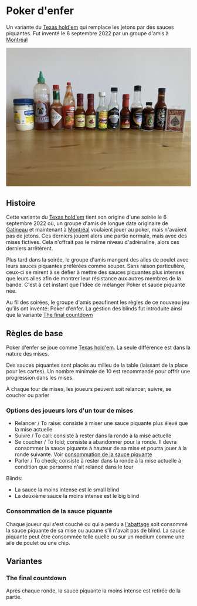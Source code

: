 # Poker d'enfer

Un variante du [Texas hold'em](https://fr.wikipedia.org/wiki/Texas_hold%27em) qui remplace les jetons par des sauces piquantes. Fut inventé le 6 septembre 2022 par un groupe d'amis à [Montréal](https://fr.wikipedia.org/wiki/Montreal)

![hot sauces row](assets/hot-sauces-row.jpg)

## Histoire

Cette variante du [Texas hold'em](https://fr.wikipedia.org/wiki/Texas_hold%27em) tient son origine d'une soirée le 6 septembre 2022 où, un groupe d'amis de longue date originaire de [Gatineau](https://fr.wikipedia.org/wiki/Gatineau) et maintenant à [Montréal](https://fr.wikipedia.org/wiki/Montreal) voulaient jouer au poker, mais n'avaient pas de jetons. Ces derniers jouent alors une partie normale, mais avec des mises fictives. Cela n'offrait pas le même niveau d'adrénaline, alors ces derniers arrêtèrent.

Plus tard dans la soirée, le groupe d'amis mangent des ailes de poulet avec leurs sauces piquantes préférées comme souper. Sans raison particulière, ceux-ci se mirent à se défier à mettre des sauces piquantes plus intenses que leurs ailes afin de montrer leur résistance aux autres membres de la bande. C'est à cet instant que l'idée de mélanger Poker et sauce piquante née.

Au fil des soirées, le groupe d'amis peaufinent les règles de ce nouveau jeu qu'ils ont inventé: Poker d'enfer. La gestion des blinds fut introduite ainsi que la variante [The final countdown](#the-final-countdown)

## Règles de base

Poker d'enfer se joue comme [Texas hold'em](https://fr.wikipedia.org/wiki/Texas_hold%27em). La seule différence est dans la nature des mises.

Des sauces piquantes sont placés au milieu de la table (laissant de la place pour les cartes). Un nombre minimale de 10 est recommandé pour offrir une progression dans les mises.

À chaque tour de mises, les joueurs peuvent soit relancer, suivre, se coucher ou parler

### Options des joueurs lors d'un tour de mises

- Relancer / To raise: consiste à miser une sauce piquante plus élevé que la mise actuelle
- Suivre / To call: consiste à rester dans la ronde à la mise actuelle
- Se coucher / To fold; consiste à abandonner pour la ronde. Il devra consommer la sauce piquante à hauteur de sa mise et pourra jouer à la ronde suivante. Voir [consommation de la sauce piquante](consommation-de-la-sauce-piquante)
- Parler / To check; consiste à rester dans la ronde à la mise actuelle à condition que personne n'ait relancé dans le tour

Blinds:

- La sauce la moins intense est le small blind
- La deuxième sauce la moins intense est le big blind

### Consommation de la sauce piquante

Chaque joueur qui s'est couché ou qui a perdu a [l'abattage](https://fr.wikipedia.org/wiki/Abattage_(poker)) soit consommé la sauce piquante de sa mise ou aucune s'il n'avait pas de blind. La sauce piquante peut être consommée telle quelle ou sur un medium comme une aile de poulet ou une chip.

## Variantes

### The final countdown

Après chaque ronde, la sauce piquante la moins intense est retirée de la partie.

